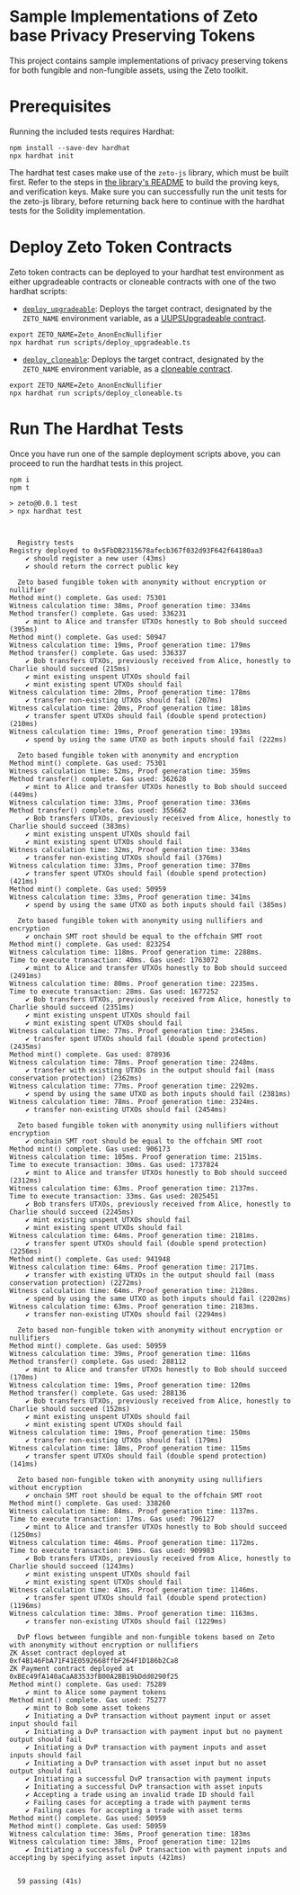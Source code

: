 # Sample Implementations of Zeto base Privacy Preserving Tokens

This project contains sample implementations of privacy preserving tokens for both fungible and non-fungible assets, using the Zeto toolkit.

# Prerequisites

Running the included tests requires Hardhat:

```console
npm install --save-dev hardhat
npx hardhat init
```

The hardhat test cases make use of the `zeto-js` library, which must be built first. Refer to the steps in [the library's README](/zkp/js/README.md#build) to build the proving keys, and verification keys. Make sure you can successfully run the unit tests for the zeto-js library, before returning back here to continue with the hardhat tests for the Solidity implementation.

# Deploy Zeto Token Contracts

Zeto token contracts can be deployed to your hardhat test environment as either upgradeable contracts or cloneable contracts with one of the two hardhat scripts:

- [`deploy_upgradeable`](/solidity/scripts/deploy_upgradeable.ts): Deploys the target contract, designated by the `ZETO_NAME` environment variable, as a [UUPSUpgradeable contract](https://docs.openzeppelin.com/contracts/4.x/api/proxy#transparent-vs-uups).

```console
export ZETO_NAME=Zeto_AnonEncNullifier
npx hardhat run scripts/deploy_upgradeable.ts
```

- [`deploy_cloneable`](/solidity/scripts/deploy_cloneable.ts): Deploys the target contract, designated by the `ZETO_NAME` environment variable, as a [cloneable contract](https://blog.openzeppelin.com/workshop-recap-cheap-contract-deployment-through-clones).

```console
export ZETO_NAME=Zeto_AnonEncNullifier
npx hardhat run scripts/deploy_cloneable.ts
```

# Run The Hardhat Tests

Once you have run one of the sample deployment scripts above, you can proceed to run the hardhat tests in this project.

```console
npm i
npm t

> zeto@0.0.1 test
> npx hardhat test



  Registry tests
Registry deployed to 0x5FbDB2315678afecb367f032d93F642f64180aa3
    ✔ should register a new user (43ms)
    ✔ should return the correct public key

  Zeto based fungible token with anonymity without encryption or nullifier
Method mint() complete. Gas used: 75301
Witness calculation time: 38ms, Proof generation time: 334ms
Method transfer() complete. Gas used: 336231
    ✔ mint to Alice and transfer UTXOs honestly to Bob should succeed (395ms)
Method mint() complete. Gas used: 50947
Witness calculation time: 19ms, Proof generation time: 179ms
Method transfer() complete. Gas used: 336337
    ✔ Bob transfers UTXOs, previously received from Alice, honestly to Charlie should succeed (215ms)
    ✔ mint existing unspent UTXOs should fail
    ✔ mint existing spent UTXOs should fail
Witness calculation time: 20ms, Proof generation time: 178ms
    ✔ transfer non-existing UTXOs should fail (207ms)
Witness calculation time: 20ms, Proof generation time: 181ms
    ✔ transfer spent UTXOs should fail (double spend protection) (210ms)
Witness calculation time: 19ms, Proof generation time: 193ms
    ✔ spend by using the same UTXO as both inputs should fail (222ms)

  Zeto based fungible token with anonymity and encryption
Method mint() complete. Gas used: 75301
Witness calculation time: 52ms, Proof generation time: 359ms
Method transfer() complete. Gas used: 362628
    ✔ mint to Alice and transfer UTXOs honestly to Bob should succeed (449ms)
Witness calculation time: 33ms, Proof generation time: 336ms
Method transfer() complete. Gas used: 355662
    ✔ Bob transfers UTXOs, previously received from Alice, honestly to Charlie should succeed (383ms)
    ✔ mint existing unspent UTXOs should fail
    ✔ mint existing spent UTXOs should fail
Witness calculation time: 32ms, Proof generation time: 334ms
    ✔ transfer non-existing UTXOs should fail (376ms)
Witness calculation time: 33ms, Proof generation time: 378ms
    ✔ transfer spent UTXOs should fail (double spend protection) (421ms)
Method mint() complete. Gas used: 50959
Witness calculation time: 33ms, Proof generation time: 341ms
    ✔ spend by using the same UTXO as both inputs should fail (385ms)

  Zeto based fungible token with anonymity using nullifiers and encryption
    ✔ onchain SMT root should be equal to the offchain SMT root
Method mint() complete. Gas used: 823254
Witness calculation time: 118ms. Proof generation time: 2288ms.
Time to execute transaction: 40ms. Gas used: 1763072
    ✔ mint to Alice and transfer UTXOs honestly to Bob should succeed (2491ms)
Witness calculation time: 80ms. Proof generation time: 2235ms.
Time to execute transaction: 28ms. Gas used: 1677252
    ✔ Bob transfers UTXOs, previously received from Alice, honestly to Charlie should succeed (2351ms)
    ✔ mint existing unspent UTXOs should fail
    ✔ mint existing spent UTXOs should fail
Witness calculation time: 77ms. Proof generation time: 2345ms.
    ✔ transfer spent UTXOs should fail (double spend protection) (2435ms)
Method mint() complete. Gas used: 878936
Witness calculation time: 78ms. Proof generation time: 2248ms.
    ✔ transfer with existing UTXOs in the output should fail (mass conservation protection) (2362ms)
Witness calculation time: 77ms. Proof generation time: 2292ms.
    ✔ spend by using the same UTXO as both inputs should fail (2381ms)
Witness calculation time: 78ms. Proof generation time: 2324ms.
    ✔ transfer non-existing UTXOs should fail (2454ms)

  Zeto based fungible token with anonymity using nullifiers without encryption
    ✔ onchain SMT root should be equal to the offchain SMT root
Method mint() complete. Gas used: 906173
Witness calculation time: 105ms. Proof generation time: 2151ms.
Time to execute transaction: 30ms. Gas used: 1737824
    ✔ mint to Alice and transfer UTXOs honestly to Bob should succeed (2312ms)
Witness calculation time: 63ms. Proof generation time: 2137ms.
Time to execute transaction: 33ms. Gas used: 2025451
    ✔ Bob transfers UTXOs, previously received from Alice, honestly to Charlie should succeed (2245ms)
    ✔ mint existing unspent UTXOs should fail
    ✔ mint existing spent UTXOs should fail
Witness calculation time: 64ms. Proof generation time: 2181ms.
    ✔ transfer spent UTXOs should fail (double spend protection) (2256ms)
Method mint() complete. Gas used: 941948
Witness calculation time: 64ms. Proof generation time: 2171ms.
    ✔ transfer with existing UTXOs in the output should fail (mass conservation protection) (2272ms)
Witness calculation time: 64ms. Proof generation time: 2128ms.
    ✔ spend by using the same UTXO as both inputs should fail (2202ms)
Witness calculation time: 63ms. Proof generation time: 2183ms.
    ✔ transfer non-existing UTXOs should fail (2294ms)

  Zeto based non-fungible token with anonymity without encryption or nullifiers
Method mint() complete. Gas used: 50959
Witness calculation time: 39ms, Proof generation time: 116ms
Method transfer() complete. Gas used: 288112
    ✔ mint to Alice and transfer UTXOs honestly to Bob should succeed (170ms)
Witness calculation time: 19ms, Proof generation time: 120ms
Method transfer() complete. Gas used: 288136
    ✔ Bob transfers UTXOs, previously received from Alice, honestly to Charlie should succeed (152ms)
    ✔ mint existing unspent UTXOs should fail
    ✔ mint existing spent UTXOs should fail
Witness calculation time: 19ms, Proof generation time: 150ms
    ✔ transfer non-existing UTXOs should fail (179ms)
Witness calculation time: 18ms, Proof generation time: 115ms
    ✔ transfer spent UTXOs should fail (double spend protection) (141ms)

  Zeto based non-fungible token with anonymity using nullifiers without encryption
    ✔ onchain SMT root should be equal to the offchain SMT root
Method mint() complete. Gas used: 338260
Witness calculation time: 84ms. Proof generation time: 1137ms.
Time to execute transaction: 17ms. Gas used: 796127
    ✔ mint to Alice and transfer UTXOs honestly to Bob should succeed (1250ms)
Witness calculation time: 46ms. Proof generation time: 1172ms.
Time to execute transaction: 19ms. Gas used: 909983
    ✔ Bob transfers UTXOs, previously received from Alice, honestly to Charlie should succeed (1243ms)
    ✔ mint existing unspent UTXOs should fail
    ✔ mint existing spent UTXOs should fail
Witness calculation time: 41ms. Proof generation time: 1146ms.
    ✔ transfer spent UTXOs should fail (double spend protection) (1196ms)
Witness calculation time: 38ms. Proof generation time: 1163ms.
    ✔ transfer non-existing UTXOs should fail (1229ms)

  DvP flows between fungible and non-fungible tokens based on Zeto with anonymity without encryption or nullifiers
ZK Asset contract deployed at 0xf4B146FbA71F41E0592668ffbF264F1D186b2Ca8
ZK Payment contract deployed at 0xBEc49fA140aCaA83533fB00A2BB19bDdd0290f25
Method mint() complete. Gas used: 75289
    ✔ mint to Alice some payment tokens
Method mint() complete. Gas used: 75277
    ✔ mint to Bob some asset tokens
    ✔ Initiating a DvP transaction without payment input or asset input should fail
    ✔ Initiating a DvP transaction with payment input but no payment output should fail
    ✔ Initiating a DvP transaction with payment inputs and asset inputs should fail
    ✔ Initiating a DvP transaction with asset input but no asset output should fail
    ✔ Initiating a successful DvP transaction with payment inputs
    ✔ Initiating a successful DvP transaction with asset inputs
    ✔ Accepting a trade using an invalid trade ID should fail
    ✔ Failing cases for accepting a trade with payment terms
    ✔ Failing cases for accepting a trade with asset terms
Method mint() complete. Gas used: 50959
Method mint() complete. Gas used: 50959
Witness calculation time: 36ms, Proof generation time: 183ms
Witness calculation time: 38ms, Proof generation time: 121ms
    ✔ Initiating a successful DvP transaction with payment inputs and accepting by specifying asset inputs (421ms)


  59 passing (41s)
```
